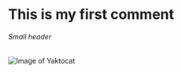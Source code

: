 # This is my first comment

###### Small header

![Image of Yaktocat](https://octodex.github.com/images/yaktocat.png)


